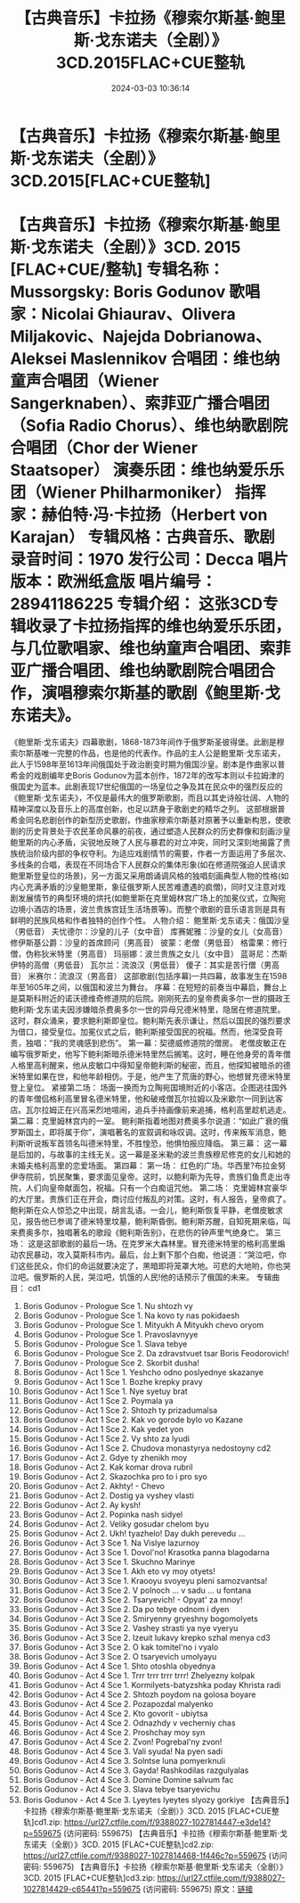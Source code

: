 ﻿---
title: 【古典音乐】卡拉扬《穆索尔斯基·鲍里斯·戈东诺夫（全剧）》3CD.2015FLAC+CUE整轨
date: 2024-03-03 10:36:14
categories: 古典音乐、新世纪、纯音雅乐
tags: 纯音雅乐
---
# 【古典音乐】卡拉扬《穆索尔斯基·鲍里斯·戈东诺夫（全剧）》3CD.2015[FLAC+CUE整轨]

【古典音乐】卡拉扬《穆索尔斯基·鲍里斯·戈东诺夫（全剧）》3CD. 2015
[FLAC+CUE/整轨]
专辑名称：Mussorgsky: Boris Godunov
歌唱家：Nicolai Ghiaurav、Olivera Miljakovic、Najejda
Dobrianowa、Aleksei Maslennikov
合唱团：维也纳童声合唱团（Wiener Sangerknaben）、索菲亚广播合唱团（Sofia Radio
Chorus）、维也纳歌剧院合唱团（Chor der Wiener Staatsoper）
演奏乐团：维也纳爱乐乐团（Wiener Philharmoniker）
指挥家：赫伯特·冯·卡拉扬（Herbert von Karajan）
专辑风格：古典音乐、歌剧
录音时间：1970
发行公司：Decca
唱片版本：欧洲纸盒版
唱片编号：28941186225
专辑介绍：
这张3CD专辑收录了卡拉扬指挥的维也纳爱乐乐团，与几位歌唱家、维也纳童声合唱团、索菲亚广播合唱团、维也纳歌剧院合唱团合作，演唱穆索尔斯基的歌剧《鲍里斯·戈东诺夫》。
==========
《鲍里斯·戈东诺夫》四幕歌剧，1868-1873年间作于俄罗斯圣彼得堡。此剧是穆索尔斯基唯一完整的作品，也是他的代表作。作品的主人公是鲍里斯·戈东诺夫，此人于1598年至1613年间俄国处于政治剧变时期为俄国沙皇。剧本是作曲家以普希金的戏剧编年史Boris
Godunov为蓝本创作，1872年的改写本则以卡拉姆津的俄国史为蓝本。此剧表现17世纪俄国的一场皇位之争及其在民众中的强烈反应的《鲍里斯·戈东诺夫》，不仅是最伟大的俄罗斯歌剧，而且以其史诗般壮阔、人物的精神深度以及音乐上的高度创新，也足以跻身于歌剧史的精华之列。
这部根据普希金同名悲剧创作的新型历史歌剧，作曲家穆索尔斯基对原著予以重新构思，使歌剧的历史背景处于农民革命风暴的前夜，通过塑造人民群众的历史群像和刻画沙皇鲍里斯的内心矛盾，尖锐地反映了人民与暴君的对立冲突，同时又深刻地揭露了贵族统治阶级内部的争权夺利。为适应戏剧情节的需要，作者一方面运用了多层次、多线条的合唱，表现在不同场合下人民群众的集体形象(如在修道院强迫人民请求鲍里斯登皇位的场景)，另一方面又采用朗诵调风格的独唱刻画典型人物的性格(如内心充满矛盾的沙皇鲍里斯，象征俄罗斯人民苦难遭遇的疯僧)，同时又注意对戏剧发展情节的典型环境的烘托(如鲍里斯在克里姆林宫广场上的加冕仪式，立陶宛边境小酒店的场景，波兰贵族宫廷生活场景等)。而整个歌剧的音乐语言则是具有鲜明的民族风格和作者独特的创作个性。
人物介绍：
鲍里斯·戈东诺夫：俄国沙皇（男低音）
夫忧德尔：沙皇的儿子（女中音）
库赛妮雅：沙皇的女儿（女高音）
修伊斯基公爵：沙皇的首席顾问（男高音）
彼蒙：老僧（男低音）
格雷果：修行僧，伪称狄米特里（男高音）
玛丽娜：波兰贵族之女儿（女中音）
蓝哥尼：杰斯伊特的高僧（男低音）
瓦尔兰：流浪汉（男低音）
傻子：其实是苦行僧（男高音）
米赛尔：流浪汉（男高音）
这部歌剧(包括序幕)一共四幕，故事发生在1598年至1605年之间，以俄国和波兰为舞台。
序幕：在短短的前奏当中幕启，舞台上是莫斯科附近的诺沃德维奇修道院的后院。刚刚死去的皇帝费奥多尔一世的摄政王鲍利斯·戈东诺夫因涉嫌暗杀费奥多尔一世的异母兄德米特里，隐居在修道院里。这时，群众涌来，要求鲍利斯即皇位。鲍利斯先表示谦让，然后以国民的强烈要求为借口，接受皇位。加冕仪式之后，鲍利斯接受国民的祝福。然而，他深受良苛责，独唱：“我的灵魂感到悲伤”。
第一幕：契德威修道院的僧房。
老僧皮敏正在编写俄罗斯史，他写下鲍利斯暗杀德米特里然后搁笔。这时，睡在他身旁的青年僧人格里高利醒来，他从皮敏口中得知皇帝鲍利斯的秘密，而且，他探知被暗杀的德米特里如果在世，和他年龄相仿。于是，他产生了荒唐的野心，他想冒充德米特里登上皇位。
紧接第二场：
场面一换而为立陶宛国境附近的小客店。企图逃往国外的青年僧侣格利高里冒名德米特里，他和破戒僧瓦尔拉姆以及米歇尔一同到达客店。瓦尔拉姆正在兴高采烈地喧闹，追兵手持画像前来追捕，格利高里趁机逃走。
第二幕：克里姆林宫内的一室。
鲍利斯指着地图对费奥多尔说道：“如此广衰的俄罗斯国土，即将属于你”，演唱著名的宣叙调和咏叹调。这时，传来叛军消息，鲍利斯听说叛军首领名叫德米特里，不胜惶恐，他惧怕报应降临。
第三幕：
这一幕是后加的，与故事的主线无关。这一幕是圣米勒的波兰贵族穆尼修克的女儿和她的未婚夫格利高里的恋爱场面。
第四幕：
第一场：
红色的广场。华西里?布拉金努伊寺院前，饥民聚集，要求面见皇帝。这时，以鲍利斯为先导，贵族们鱼贯走出寺院，人们向皇帝献面包，祝福。只有一个白痴诅咒他。
第二场：
克里姆林宫豪华的大厅里。贵族们正在开会，商讨应付叛乱的对策。这时，有人报告，皇帝疯了。鲍利斯在众人惊恐之中出现，胡言乱语。一会儿，鲍利斯恢复平静，老僧皮敏求见，报告他已参谒了德米特里坟墓，鲍利斯昏倒。鲍利斯苏醒，自知死期来临，叫来费奥多尔，独唱著名的歌段《鲍利斯告别》，在悲伤的钟声里气绝身亡。
第三场：
这是这部歌剧的最后一场。在克罗米大森林里。冒充德米特里的格利高里煽动农民暴动，攻入莫斯科市内。最后，台上剩下那个白痴，他说道：“哭泣吧，你们这些民众，你们的命运就要决定了，黑暗即将笼罩大地。可悲的大地哟，你也哭泣吧。俄罗斯的人民，哭泣吧，饥饿的人民!他的话预示了俄国的未来。
专辑曲目：
cd1
01. Boris Godunov - Prologue Sce 1. Nu shtozh vy
02. Boris Godunov - Prologue Sce 1. Na kovo ty nas pokidaesh
03. Boris Godunov - Prologue Sce 1. Mityukh A Mityukh chevo
oryom
04. Boris Godunov - Prologue Sce 1. Pravoslavnyye
05. Boris Godunov - Prologue Sce 1. Slava tebye
06. Boris Godunov - Prologue Sce 2. Da zdravstvuet tsar Boris
Feodorovich!
07. Boris Godunov - Prologue Sce 2. Skorbit dusha!
08. Boris Godunov - Act 1 Sce 1. Yeshcho odno poslyednye
skazanye
09. Boris Godunov - Act 1 Sce 1. Bozhe krepky pravy
10. Boris Godunov - Act 1 Sce 1. Nye syetuy brat
11. Boris Godunov - Act 1 Sce 2. Poymala ya
12. Boris Godunov - Act 1 Sce 2. Shtozh ty prizadumalsa
13. Boris Godunov - Act 1 Sce 2. Kak vo gorode bylo vo
Kazane
14. Boris Godunov - Act 1 Sce 2. Kak yedet yon
15. Boris Godunov - Act 1 Sce 2. Vy shto za lyudi
16. Boris Godunov - Act 1 Sce 2. Chudova monastyrya
nedostoyny
cd2
01. Boris Godunov - Act 2. Gdye ty zhenikh moy
02. Boris Godunov - Act 2. Kak komar drova rubril
03. Boris Godunov - Act 2. Skazochka pro to i pro syo
04. Boris Godunov - Act 2. Akhty! - Chevo
05. Boris Godunov - Act 2. Dostig ya vyshey vlasti
06. Boris Godunov - Act 2. Ay kysh!
07. Boris Godunov - Act 2. Popinka nash sidyel
08. Boris Godunov - Act 2. Veliky gosudar chelom byu
09. Boris Godunov - Act 2. Ukh! tyazhelo! Day dukh perevedu
...
10. Boris Godunov - Act 3 Sce 1. Na Vislye lazurnoy
11. Boris Godunov - Act 3 Sce 1. Dovol'no! Krasotka panna
blagodarna
12. Boris Godunov - Act 3 Sce 1. Skuchno Marinye
13. Boris Godunov - Act 3 Sce 1. Akh eto vy moy otyets!
14. Boris Godunov - Act 3 Sce 1. Kraooyu svoyeyu pleni
samozvantsa!
15. Boris Godunov - Act 3 Sce 2. V polnoch ... v sadu ... u
fontana
16. Boris Godunov - Act 3 Sce 2. Tsaryevich! - Opyat' za
mnoy!
17. Boris Godunov - Act 3 Sce 2. Da po tebye odnom i dyen
18. Boris Godunov - Act 3 Sce 2. Smiryenny gryeshny
bogomolyets
19. Boris Godunov - Act 3 Sce 2. Vashey strasti ya nye
vyeryu
20. Boris Godunov - Act 3 Sce 2. Izeuit lukavy krepko szhal
menya
cd3
01. Boris Godunov - Act 3 Sce 2. O kak tomitel'no i vyalo
02. Boris Godunov - Act 3 Sce 2. O tsaryevich umolyayu
03. Boris Godunov - Act 4 Sce 1. Shto otoshla obyednya
04. Boris Godunov - Act 4 Sce 1. Trrr trrr trrr trrr! Zhelyezny
kolpak
05. Boris Godunov - Act 4 Sce 1. Kormilyets-batyzshka poday
Khrista radi
06. Boris Godunov - Act 4 Sce 2. Shtozh poydom na golosa
boyare
07. Boris Godunov - Act 4 Sce 2. Pozapozdal malyenko
08. Boris Godunov - Act 4 Sce 2. Kto govorit - ubiytsa
09. Boris Godunov - Act 4 Sce 2. Odnazhdy v vecherniy chas
10. Boris Godunov - Act 4 Sce 2. Proshchay moy syn
11. Boris Godunov - Act 4 Sce 2. Zvon! Pogrebal'ny zvon!
12. Boris Godunov - Act 4 Sce 3. Vali syuda! Na pyen sadi
13. Boris Godunov - Act 4 Sce 3. Solntse luna pomyerknuli
14. Boris Godunov - Act 4 Sce 3. Gayda! Rashkodilas
razgulyalas
15. Boris Godunov - Act 4 Sce 3. Domine Domine salvum fac
16. Boris Godunov - Act 4 Sce 3. Slava tebye tsaryevichu
17. Boris Godunov - Act 4 Sce 3. Lyeytes lyeytes slyozy
gorkiye
【古典音乐】卡拉扬《穆索尔斯基·鲍里斯·戈东诺夫（全剧）》3CD. 2015 [FLAC+CUE整轨]cd1.zip:
https://url27.ctfile.com/f/9388027-1027814447-e3de14?p=559675
(访问密码: 559675)
【古典音乐】卡拉扬《穆索尔斯基·鲍里斯·戈东诺夫（全剧）》3CD. 2015 [FLAC+CUE整轨]cd2.zip:
https://url27.ctfile.com/f/9388027-1027814468-1f446c?p=559675
(访问密码: 559675)
【古典音乐】卡拉扬《穆索尔斯基·鲍里斯·戈东诺夫（全剧）》3CD. 2015 [FLAC+CUE整轨]cd3.zip:
https://url27.ctfile.com/f/9388027-1027814429-c65441?p=559675
(访问密码: 559675)
原文：[链接](https://blog.sina.com.cn/s/blog_1647c7e76010314kd.html)
